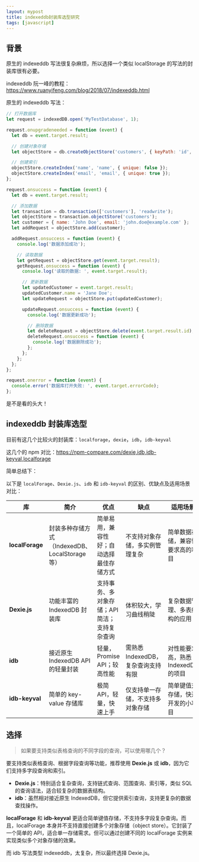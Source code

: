 ```yaml
---
layout: mypost
title: indexeddb封装库选型研究
tags: [javascript]
---
```


## 背景

原生的 indexeddb 写法很复杂麻烦，所以选择一个类似 localStorage 的写法的封装库很有必要。

indexeddb 阮一峰的教程：https://www.ruanyifeng.com/blog/2018/07/indexeddb.html

原生的 indexeddb 写法：

```js
// 打开数据库
let request = indexedDB.open('MyTestDatabase', 1);

request.onupgradeneeded = function (event) {
  let db = event.target.result;

  // 创建对象存储
  let objectStore = db.createObjectStore('customers', { keyPath: 'id', autoIncrement: true });

  // 创建索引
  objectStore.createIndex('name', 'name', { unique: false });
  objectStore.createIndex('email', 'email', { unique: true });
};

request.onsuccess = function (event) {
  let db = event.target.result;

  // 添加数据
  let transaction = db.transaction(['customers'], 'readwrite');
  let objectStore = transaction.objectStore('customers');
  let customer = { name: 'John Doe', email: 'john.doe@example.com' };
  let addRequest = objectStore.add(customer);

  addRequest.onsuccess = function (event) {
    console.log('数据添加成功');

    // 读取数据
    let getRequest = objectStore.get(event.target.result);
    getRequest.onsuccess = function (event) {
      console.log('读取的数据: ', event.target.result);

      // 更新数据
      let updatedCustomer = event.target.result;
      updatedCustomer.name = 'Jane Doe';
      let updateRequest = objectStore.put(updatedCustomer);

      updateRequest.onsuccess = function (event) {
        console.log('数据更新成功');

        // 删除数据
        let deleteRequest = objectStore.delete(event.target.result.id);
        deleteRequest.onsuccess = function (event) {
          console.log('数据删除成功');
        };
      };
    };
  };
};

request.onerror = function (event) {
  console.error('数据库打开失败: ', event.target.errorCode);
};
```

是不是看的头大！

## indexeddb 封装库选型

目前有这几个比较火的封装库：`localforage`，`dexie`，`idb`，`idb-keyval`

这几个的 npm 对比：https://npm-compare.com/dexie,idb,idb-keyval,localforage

简单总结下：

以下是 `localForage`、`Dexie.js`、`idb` 和 `idb-keyval` 的区别、优缺点及适用场景对比：

| 库              | 简介                                           | 优点                                         | 缺点                               | 适用场景                            |
| --------------- | ---------------------------------------------- | -------------------------------------------- | ---------------------------------- | ----------------------------------- |
| **localForage** | 封装多种存储方式（IndexedDB、LocalStorage 等） | 简单易用，兼容性好；自动选择最佳存储方式     | 不支持对象存储，多实例管理复杂     | 简单数据存储，兼容性要求高的项目    |
| **Dexie.js**    | 功能丰富的 IndexedDB 封装库                    | 支持事务、多对象存储；API 简洁；支持复杂查询 | 体积较大，学习曲线稍陡             | 复杂数据管理、多表结构的应用        |
| **idb**         | 接近原生 IndexedDB API 的轻量封装              | 轻量，Promise API；较高性能                  | 需熟悉 IndexedDB，复杂查询支持有限 | 对性能要求高，熟悉 IndexedDB 的项目 |
| **idb-keyval**  | 简单的 key-value 存储库                        | 极简 API，轻量，快速上手                     | 仅支持单一存储，不支持多对象存储   | 简单键值对存储，快速开发的小项目    |

## 选择

> 如果要支持类似表格查询的不同字段的查询，可以使用哪几个？

要支持类似表格查询、根据字段查询等功能，推荐使用 **Dexie.js** 或 **idb**，因为它们支持多字段查询和索引。

- **Dexie.js**：特别适合复杂查询，支持链式查询、范围查询、索引等，类似 SQL 的查询语法，适合较复杂的数据表结构。
- **idb**：虽然相对接近原生 IndexedDB，但它提供索引查询，支持更复杂的数据查找操作。

**localForage** 和 **idb-keyval** 更适合简单键值存储，不支持多字段复杂查询。而且，localForage 本身并不支持直接创建多个对象存储（object store）。它封装了一个简单的 API，适合单一存储需求。但可以通过创建不同的 localForage 实例来实现类似多个对象存储的效果。

而 idb 写法类型 indexeddb，太复杂，所以最终选择 Dexie.js。
